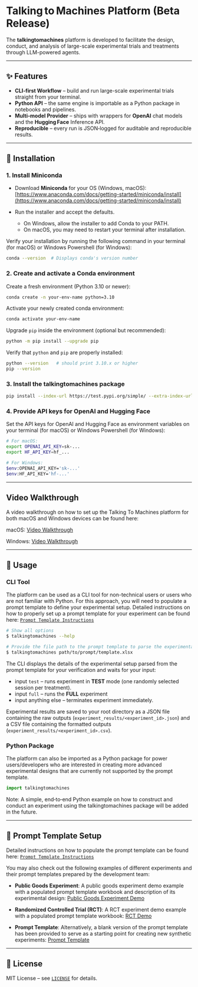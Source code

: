 # Talking to Machines Platform (Beta Release)


The **talkingtomachines** platform is developed to facilitate the design, conduct, and analysis of large-scale experimental trials and treatments through LLM-powered agents. 

---

## ✨ Features

* **CLI‑first Workflow** – build and run large-scale experimental trials straight from your terminal.
* **Python API** – the same engine is importable as a Python package in notebooks and pipelines.
* **Multi‑model Provider** – ships with wrappers for **OpenAI** chat models and the **Hugging Face** Inference API.
* **Reproducible** – every run is JSON‑logged for auditable and reproducible results.

---

## 🔧 Installation


### 1. Install Miniconda

* Download **Miniconda** for your OS (Windows, macOS):
  [https://www.anaconda.com/docs/getting-started/miniconda/install](https://www.anaconda.com/docs/getting-started/miniconda/install)
* Run the installer and accept the defaults.

  * On Windows, allow the installer to add Conda to your PATH.
  * On macOS, you may need to restart your terminal after installation.

Verify your installation by running the following command in your terminal (for macOS) or Windows Powershell (for Windows):

```bash
conda --version  # Displays conda's version number
```


### 2. Create and activate a Conda environment

Create a fresh environment (Python 3.10 or newer):

```bash
conda create -n your-env-name python=3.10
```

Activate your newly created conda environment:

```bash
conda activate your-env-name
```

Upgrade `pip` inside the environment (optional but recommended):

```bash
python -m pip install --upgrade pip
```

Verify that `python` and `pip` are properly installed:
```bash
python --version   # should print 3.10.x or higher
pip --version
```

### 3. Install the talkingtomachines package
```bash
pip install --index-url https://test.pypi.org/simple/ --extra-index-url https://pypi.org/simple talkingtomachines
```

### 4. Provide API keys for OpenAI and Hugging Face

Set the API keys for OpenAI and Hugging Face as environment variables on your terminal (for macOS) or Windows Powershell (for Windows):
```bash
# For macOS: 
export OPENAI_API_KEY=sk-...
export HF_API_KEY=hf_...

# For Windows: 
$env:OPENAI_API_KEY='sk-...'
$env:HF_API_KEY='hf-...'
````

---

## Video Walkthrough
A video walkthrough on how to set up the Talking To Machines platform for both macOS and Windows devices can be found here:

macOS: [Video Walkthrough](https://www.loom.com/share/a2c15f1258d5436eaeca197998286cd9?sid=7958bdbe-2f34-4d5f-8d47-49fd49cb315c)

Windows: [Video Walkthrough](https://www.loom.com/share/79969b38be6d4c2387d19ecc3e54ae4d?sid=d372a5e7-6dd5-4923-b838-69eba7dce20a)


---

## 🚀 Usage

### CLI Tool

The platform can be used as a CLI tool for non-technical users or users who are not familiar with Python. For this approach, you will need to populate a prompt template to define your experimental setup. Detailed instructions on how to properly set up a prompt template for your experiment can be found here: [`Prompt Template Instructions`](https://github.com/talking-to-machines/talking-to-machines/tree/main/talkingtomachines/interface/README.md)

```bash
# Show all options
$ talkingtomachines --help

# Provide the file path to the prompt template to parse the experimental setup
$ talkingtomachines path/to/prompt/template.xlsx
```

The CLI displays the details of the experimental setup parsed from the prompt template for your verification and waits for your input:

* input `test` – runs experiment in **TEST** mode (one randomly selected session per treatment).
* input `full` – runs the **FULL** experiment
* input anything else – terminates experiment immediately.

Experimental results are saved to your root directory as a JSON file containing the raw outputs (`experiment_results/<experiment_id>.json`) and a CSV file containing the formatted outputs (`experiment_results/<experiment_id>.csv`).

### Python Package

The platform can also be imported as a Python package for power users/developers who are interested in creating more advanced experimental designs that are currently not supported by the prompt template.

```python
import talkingtomachines
```

Note: A simple, end‑to‑end Python example on how to construct and conduct an experiment using the talkingtomachines package will be added in the future.

---

## 📄 Prompt Template Setup

Detailed instructions on how to populate the prompt template can be found here: [`Prompt Template Instructions`](https://github.com/talking-to-machines/talking-to-machines/tree/main/talkingtomachines/interface/README.md)

You may also check out the following examples of different experiments and their prompt templates prepared by the development team:
* **Public Goods Experiment**: A public goods experiment demo example with a populated prompt template workbook and description of its experimental design: [Public Goods Experiment Demo](https://github.com/talking-to-machines/talking-to-machines/tree/main/demos/public_good_experiment)

* **Randomized Controlled Trial (RCT)**: A RCT experiment demo example with a populated prompt template workbook: [RCT Demo](https://github.com/talking-to-machines/talking-to-machines/tree/main/demos/rct_experiment)

* **Prompt Template**: Alternatively, a blank version of the prompt template has been provided to serve as a starting point for creating new synthetic experiments: [Prompt Template](https://github.com/talking-to-machines/talking-to-machines/tree/main/demos/prompt_template.xlsx)

---

## 📜 License

MIT License – see [`LICENSE`](https://github.com/talking-to-machines/talking-to-machines/blob/main/LICENSE) for details.
